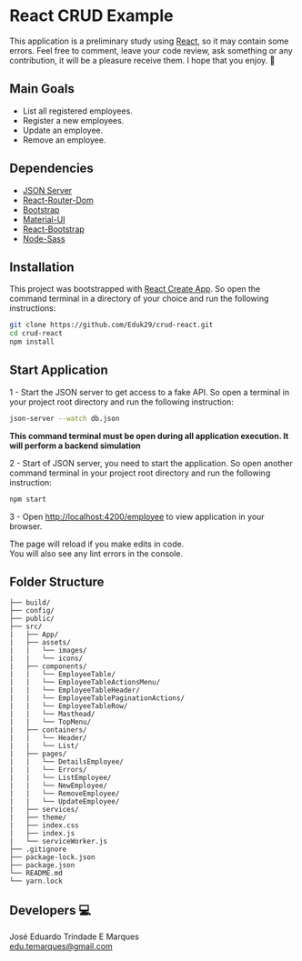 # React CRUD Example

This application is a preliminary study using [React](https://reactjs.org/), so it may contain some errors. Feel free to comment, leave your code review, ask something or any contribution, it will be a pleasure receive them. I hope that you enjoy. :metal:

## Main Goals
- List all registered employees.
- Register a new employees.
- Update an employee.
- Remove an employee.

## Dependencies
- [JSON Server](https://github.com/typicode/json-server)
- [React-Router-Dom](https://github.com/ReactTraining/react-router/tree/master/packages/react-router-dom)
- [Bootstrap](https://getbootstrap.com/)
- [Material-UI](https://material-ui.com/)
- [React-Bootstrap](https://react-bootstrap.github.io/)
- [Node-Sass](https://github.com/sass/node-sass)

## Installation
This project was bootstrapped with [React Create App](https://github.com/facebook/create-react-app). So open the command terminal in a directory of your choice and run the following instructions: 
```bash
git clone https://github.com/Eduk29/crud-react.git
cd crud-react
npm install
```

## Start Application

1 - Start the JSON server to get access to a fake API. So open a terminal in your project root directory and run the following instruction:
```bash 
json-server --watch db.json
```
**This command terminal must be open during all application execution. It will perform a backend simulation**

2 - Start of JSON server, you need to start the application. So open another command terminal in your project root directory and run the following instruction:
```bash
npm start
```
3 - Open [http://localhost:4200/employee](http://localhost:4200/employee) to view application in your browser.

The page will reload if you make edits in code.  
You will also see any lint errors in the console.

## Folder Structure
    ├── build/
    ├── config/
    ├── public/
    ├── src/
    |   ├── App/
    |   ├── assets/
    |   |   └── images/
    |   |   └── icons/
    |   ├── components/
    |   |   └── EmployeeTable/
    |   |   └── EmployeeTableActionsMenu/
    |   |   └── EmployeeTableHeader/
    |   |   └── EmployeeTablePaginationActions/
    |   |   └── EmployeeTableRow/
    |   |   └── Masthead/
    |   |   └── TopMenu/
    |   ├── containers/
    |   |   └── Header/
    |   |   └── List/
    |   ├── pages/
    |   |   └── DetailsEmployee/
    |   |   └── Errors/
    |   |   └── ListEmployee/
    |   |   └── NewEmployee/
    |   |   └── RemoveEmployee/
    |   |   └── UpdateEmployee/
    |   ├── services/
    |   ├── theme/
    |   ├── index.css
    |   ├── index.js
    |   └── serviceWorker.js
    ├── .gitignore
    ├── package-lock.json
    ├── package.json
    └── README.md
    └── yarn.lock

## Developers :computer:

José Eduardo Trindade E Marques  
edu.temarques@gmail.com
